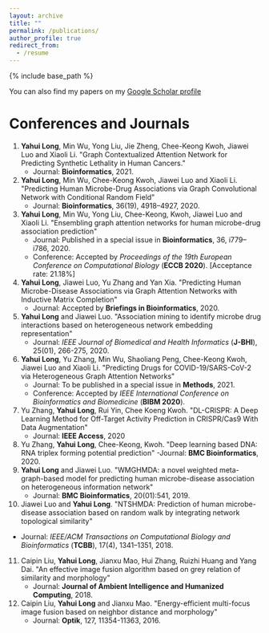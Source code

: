 ```yaml
---
layout: archive
title: ""
permalink: /publications/
author_profile: true
redirect_from:
  - /resume
---
```


{% include base_path %}

You can also find my papers on my [Google Scholar profile](https://scholar.google.com/citations?user=lUoNEgcAAAAJ&hl=zh-CN&oi=ao)

# Conferences and Journals

1. **Yahui Long**, Min Wu, Yong Liu, Jie Zheng, Chee-Keong Kwoh, Jiawei Luo and Xiaoli Li. "Graph Contextualized Attention Network for Predicting Synthetic Lethality in Human Cancers."
   *  Journal: **Bioinformatics**, 2021. 
2. **Yahui Long**, Min Wu, Chee-Keong Kwoh, Jiawei Luo and Xiaoli Li. "Predicting Human Microbe-Drug Associations via Graph Convolutional Network with Conditional Random Field"
   - Journal: **Bioinformatics**, 36(19), 4918–4927, 2020.
3. **Yahui Long**, Min Wu, Yong Liu, Chee-Keong, Kwoh, Jiawei Luo and Xiaoli Li. "Ensembling graph attention networks for human microbe-drug association prediction"
   - Journal: Published in a special issue in **Bioinformatics**, 36, i779–i786, 2020.
   - Conference: Accepted by *Proceedings of the 19th European Conference on Computational Biology* (**ECCB 2020**). [Acceptance rate: 21.18%]
4. **Yahui Long**, Jiawei Luo, Yu Zhang and Yan Xia. "Predicting Human Microbe-Disease Associations via Graph Attention Networks with Inductive Matrix Completion"
   - Journal: Accepted by **Briefings in Bioinformatics**, 2020.
5. **Yahui Long** and Jiawei Luo. "Association mining to identify microbe drug interactions based on heterogeneous network embedding representation" 
   - Journal: *IEEE Journal of Biomedical and Health Informatics* (**J-BHI**), 25(01), 266-275, 2020.
6. **Yahui Long**, Yu Zhang, Min Wu, Shaoliang Peng, Chee-Keong Kwoh, Jiawei Luo and Xiaoli Li. "Predicting Drugs for COVID-19/SARS-CoV-2 via Heterogeneous Graph Attention Networks"
   - Journal: To be published in a special issue in **Methods**, 2021.
   - Conference: Accepted by *IEEE International Conference on Bioinformatics and Biomedicine* (**BIBM 2020**).   
7. Yu Zhang, **Yahui Long**, Rui Yin, Chee Koeng Kwoh. "DL-CRISPR: A Deep Learning Method for Off-Target Activity Prediction in CRISPR/Cas9 With Data Augmentation"
   - Journal: **IEEE Access**, 2020
8. Yu Zhang, **Yahui Long**, Chee-Keong, Kwoh. "Deep learning based DNA: RNA triplex forming potential prediction"
   -Journal: **BMC Bioinformatics**, 2020. 
9. **Yahui Long** and Jiawei Luo. "WMGHMDA: a novel weighted meta-graph-based model for predicting human microbe-disease association on heterogeneous information network"   
   - Journal: **BMC Bioinformatics**, 20(01):541, 2019.
10. Jiawei Luo and **Yahui Long**. "NTSHMDA: Prediction of human microbe-disease association based on random walk by integrating network topological similarity"
   - Journal: *IEEE/ACM Transactions on Computational Biology and Bioinformatics* (**TCBB**), 17(4), 1341–1351, 2018.
11. Caipin Liu, **Yahui Long**, Jianxu Mao, Hui Zhang, Ruizhi Huang and Yang Dai. "An effective image fusion algorithm based on grey relation of similarity and morphology"
    - Journal: **Journal of Ambient Intelligence and Humanized Computing**, 2018.
12. Caipin Liu, **Yahui Long** and Jianxu Mao. "Energy-efficient multi-focus image fusion based on neighbor distance and morphology"
    - Journal: **Optik**, 127, 11354-11363, 2016.   

  
  

 









